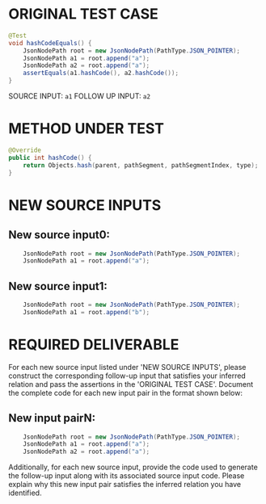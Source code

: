 # ORIGINAL TEST CASE
```java
@Test
void hashCodeEquals() {
    JsonNodePath root = new JsonNodePath(PathType.JSON_POINTER);
    JsonNodePath a1 = root.append("a");
    JsonNodePath a2 = root.append("a");
    assertEquals(a1.hashCode(), a2.hashCode());
}

```
SOURCE INPUT: `a1`
FOLLOW UP INPUT: `a2`


# METHOD UNDER TEST
```java
@Override
public int hashCode() {
    return Objects.hash(parent, pathSegment, pathSegmentIndex, type);
}

```


# NEW SOURCE INPUTS
## New source input0:
```java
    JsonNodePath root = new JsonNodePath(PathType.JSON_POINTER);
    JsonNodePath a1 = root.append("a");
```

## New source input1:
```java
    JsonNodePath root = new JsonNodePath(PathType.JSON_POINTER);
    JsonNodePath a1 = root.append("b");
```



# REQUIRED DELIVERABLE
For each new source input listed under 'NEW SOURCE INPUTS', please construct the corresponding follow-up input that satisfies your inferred relation and pass the assertions in the 'ORIGINAL TEST CASE'. Document the complete code for each new input pair in the format shown below:
## New input pairN:
```java
    JsonNodePath root = new JsonNodePath(PathType.JSON_POINTER);
    JsonNodePath a1 = root.append("a");
    JsonNodePath a2 = root.append("a");
```

Additionally, for each new source input, provide the code used to generate the follow-up input along with its associated source input code. Please explain why this new input pair satisfies the inferred relation you have identified.